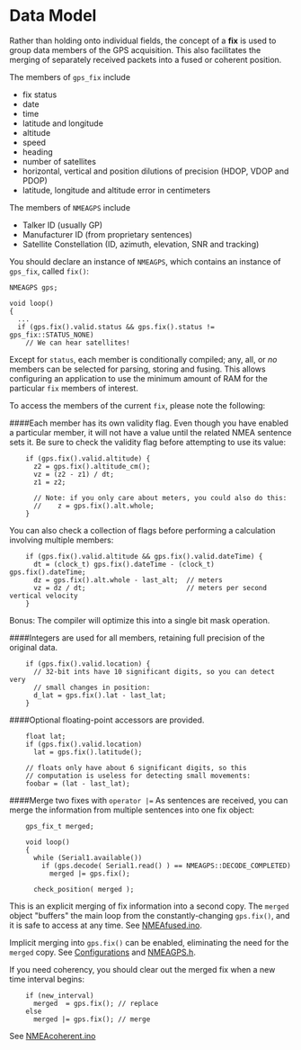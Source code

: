Data Model
==========
Rather than holding onto individual fields, the concept of a **fix** is used to group data members of the GPS acquisition.
This also facilitates the merging of separately received packets into a fused or coherent position.

The members of `gps_fix` include 

* fix status
* date
* time
* latitude and longitude
* altitude
* speed
* heading
* number of satellites
* horizontal, vertical and position dilutions of precision (HDOP, VDOP and PDOP)
* latitude, longitude and altitude error in centimeters

The members of `NMEAGPS` include
* Talker ID (usually GP)
* Manufacturer ID (from proprietary sentences)
* Satellite Constellation (ID, azimuth, elevation, SNR and tracking)

You should declare an instance of `NMEAGPS`, which contains an instance of `gps_fix`, called `fix()`:

```
NMEAGPS gps;

void loop()
{
  ...
  if (gps.fix().valid.status && gps.fix().status != gps_fix::STATUS_NONE)
    // We can hear satellites!
```

Except for `status`, each member is conditionally compiled; any, all, or *no* members can be selected for parsing, storing and fusing.  This allows configuring an application to use the minimum amount of RAM for the particular `fix` members of interest.

To access the members of the current `fix`, please note the following:

####Each member has its own validity flag.
Even though you have enabled a particular member, it will not have a value until the related NMEA sentence sets it.  Be sure to check the validity flag before attempting to use its value:
```
    if (gps.fix().valid.altitude) {
      z2 = gps.fix().altitude_cm();
      vz = (z2 - z1) / dt;
      z1 = z2;

      // Note: if you only care about meters, you could also do this:
      //    z = gps.fix().alt.whole;
    }
```
You can also check a collection of flags before performing a calculation involving 
multiple members:
```
    if (gps.fix().valid.altitude && gps.fix().valid.dateTime) {
      dt = (clock_t) gps.fix().dateTime - (clock_t) gps.fix().dateTime;
      dz = gps.fix().alt.whole - last_alt;  // meters
      vz = dz / dt;                         // meters per second vertical velocity
    }
```
Bonus: The compiler will optimize this into a single bit mask operation.

####Integers are used for all members, retaining full precision of the original data.
```
    if (gps.fix().valid.location) {
      // 32-bit ints have 10 significant digits, so you can detect very
      // small changes in position:
      d_lat = gps.fix().lat - last_lat;
    }
```

####Optional floating-point accessors are provided.
```
    float lat;
    if (gps.fix().valid.location)
      lat = gps.fix().latitude();

    // floats only have about 6 significant digits, so this
    // computation is useless for detecting small movements:
    foobar = (lat - last_lat);
```

####Merge two fixes with `operator |=`
As sentences are received, you can merge the information from multiple sentences into 
one fix object:
```
    gps_fix_t merged;

    void loop()
    {
      while (Serial1.available())
        if (gps.decode( Serial1.read() ) == NMEAGPS::DECODE_COMPLETED)
          merged |= gps.fix();

      check_position( merged );
```
This is an explicit merging of fix information into a second copy.  The `merged` 
object "buffers" the main loop from the constantly-changing `gps.fix()`, and it is 
safe to access at any time.  See [NMEAfused.ino](/examples/NMEAfused/NMEAfused.ino).

Implicit merging into `gps.fix()` can be enabled, eliminating the need for the 
`merged` copy.  See [Configurations](Configurations.md#nmeagps) and 
[NMEAGPS.h](/NMEAGPS.h#L66).

If you need coherency, you should clear out the merged fix when a new time 
interval begins:
```
    if (new_interval)
      merged  = gps.fix(); // replace
    else
      merged |= gps.fix(); // merge
```
See [NMEAcoherent.ino](/examples/NMEAcoherent/NMEAcoherent.ino#L67)

